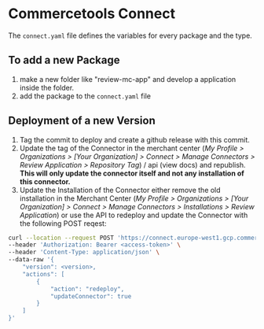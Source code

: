 # Commercetools Connect

The `connect.yaml` file defines the variables for every package and the type.

## To add a new Package

1. make a new folder like "review-mc-app" and develop a application inside the folder.
2. add the package to the `connect.yaml` file

## Deployment of a new Version

1. Tag the commit to deploy and create a github release with this commit.
2. Update the tag of the Connector in the merchant center (*My Profile > Organizations > [Your Organization] > Connect > Manage Connectors > Review Application > Repository Tag*) / api (view docs) and republish. **This will only update the connector itself and not any installation of this connector.**
3. Update the Installation of the Connector either remove the old installation in the Merchant Center (*My Profile > Organizations > [Your Organization] > Connect > Manage Connectors > Installations > Review Application*) or use the API to redeploy and update the Connector with the following POST reqest:

```bash
curl --location --request POST 'https://connect.europe-west1.gcp.commercetools.com/<project-key>/deployments/<deployment-id>' \
--header 'Authorization: Bearer <access-token>' \
--header 'Content-Type: application/json' \
--data-raw '{
    "version": <version>,
    "actions": [
        {
            "action": "redeploy",
            "updateConnector": true
        }
    ]
}'
```
